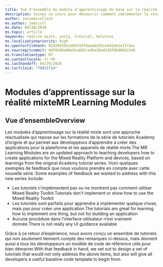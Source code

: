 ```yaml
---
title: Vue d’ensemble du module d’apprentissage de base sur la réalité mixte
description: Suivez ce cours pour découvrir comment implémenter la reconnaissance faciale Azure au sein d’une application de réalité mixte.
author: jessemcculloch
ms.author: jemccull
ms.date: 04/28/2019
ms.topic: article
keywords: réalité mixte, unity, tutoriel, hololens
ms.localizationpriority: high
ms.openlocfilehash: 01429d3952eb97d4f8aaab2d2ce442eb1e1fcdac
ms.sourcegitcommit: 9df82dba06a91a8d2cedbe38a4328f8b86bb2146
ms.translationtype: HT
ms.contentlocale: fr-FR
ms.lasthandoff: 04/29/2020
ms.locfileid: "79031714"
---
```

# <a name="mr-learning-modules"></a><span data-ttu-id="2764e-104">Modules d’apprentissage sur la réalité mixte</span><span class="sxs-lookup"><span data-stu-id="2764e-104">MR Learning Modules</span></span>

## <a name="overview"></a><span data-ttu-id="2764e-105">Vue d’ensemble</span><span class="sxs-lookup"><span data-stu-id="2764e-105">Overview</span></span>

<span data-ttu-id="2764e-106">Les modules d’apprentissage sur la réalité mixte sont une approche réactualisée qui repose sur les formations de la série de tutoriels Academy d’origine et qui permet aux développeurs d’apprendre à créer des applications pour la plateforme et les appareils de réalité mixte.</span><span class="sxs-lookup"><span data-stu-id="2764e-106">The MR Learning Modules are an updated approach to teaching developers how to create applications for the Mixed Reality Platform and devices, based on learnings from the original Academy tutorial series.</span></span> <span data-ttu-id="2764e-107">Voici quelques exemples de feedback que nous voulions prendre en compte avec cette nouvelle série :</span><span class="sxs-lookup"><span data-stu-id="2764e-107">Some examples of feedback we wanted to address with this new series include:</span></span>

* <span data-ttu-id="2764e-108">Les tutoriels n’implémentent pas ou ne montrent pas comment utiliser Mixed Reality Toolkit.</span><span class="sxs-lookup"><span data-stu-id="2764e-108">Tutorials don't implement or show how to use the Mixed Reality Toolkit</span></span>
* <span data-ttu-id="2764e-109">Les tutoriels sont parfaits pour apprendre à implémenter quelque chose, mais pas pour créer une application.</span><span class="sxs-lookup"><span data-stu-id="2764e-109">The tutorials are great for learning how to implement one thing, but not for building an application</span></span>
* <span data-ttu-id="2764e-110">Aucune procédure dans l’interface utilisateur n’est vraiment donnée.</span><span class="sxs-lookup"><span data-stu-id="2764e-110">There is not really any UI guidance available</span></span>

<span data-ttu-id="2764e-111">Grâce à ce retour d’expérience, nous avons conçu un ensemble de tutoriels qui non seulement tiennent compte des remarques ci-dessus, mais donnent aussi à tous les développeurs un modèle de code de référence utile pour bien démarrer.</span><span class="sxs-lookup"><span data-stu-id="2764e-111">With that feedback in hand, we set out to design a set of tutorials that would not only address the above items, but also will give all developers a useful baseline code template to begin from.</span></span>

